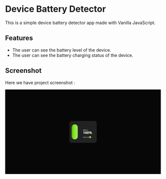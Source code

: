 # Device Battery Detector
This is a simple device battery detector app made with Vanilla JavaScript.

## Features
- The user can see the battery level of the device.
- The user can see the battery charging status of the device.

## Screenshot
Here we have project screenshot :

![screenshot](screenshot.jpeg)